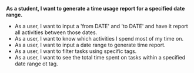 **As a student, I want to generate a time usage report for a specified date range.**
- As a user, I want to input a 'from DATE' and 'to DATE' and have it report all activities between those dates.
- As a user, I want to know which activities I spend most of my time on.
- As a user, I want to input a date range to generate time report.
- As a user, I want to filter tasks using specific tags.
- As a user, I want to see the total time spent on tasks within a specified date range ot tag.
